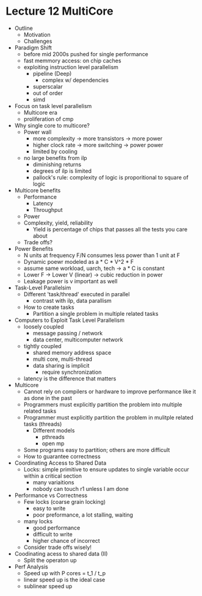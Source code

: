 # Lecture 12 MultiCore

* Outline
    * Motivation
    * Challenges
* Paradigm Shift
    * before mid 2000s pushed for single performance
    * fast memmory access: on chip caches
    * exploiting instruction level parallelism
        * pipeline (Deep)
            * complex w/ dependencies
        * superscalar
        * out of order
        * simd
* Focus on task level parallelism
    * Multicore era
    * proliferation of cmp
* Why single core to multicore?
    * Power wall
        * more complexity -> more transistors -> more power
        * higher clock rate -> more switching -> power power
        * limited by cooling
    * no large benefits from ilp
        * diminishing returns
        * degrees of ilp is limited
        * pallock's rule: complexity of logic is proporitional to square of logic
* Multicore benefits
    * Performance
        * Latency
        * Throughput
    * Power
    * Complexity, yield, reliability
        * Yield is percentage of chips that passes all the tests you care about
    * Trade offs?
* Power Benefits
    * N units at frequency F/N consumes less power than 1 unit at F
    * Dynamic poewr modeled as a * C * V^2 * F
    * assume same workload, uarch, tech -> a * C is constant
    * Lower F -> Lower V (linear) -> cubic reduction in power
    * Leakage power is v important as well
* Task-Level Parallelsim
    * Different 'task/thread' executed in parallel
        * contrast with ilp, data parallism
    * How to create tasks
        * Partition a single problem in multiple related tasks
* Computers to Exploit Task Level Parallelism
    * loosely coupled
        * message passing / network
        * data center, multicomputer network
    * tightly coupled
        * shared memory address space
        * multi core, multi-thread
        * data sharing is implicit
            *  require synchronization
    * latency is the difference that matters
* Multicore
    * Cannot rely on compilers or hardware to improve performance like it as done in the past
    * Programmers must explicitly partition the problem into multiple related tasks
    * Programmer must explicitly partition the problem in mulitple related tasks (threads)
        * Different models
            * pthreads
            * open mp
    * Some programs easy to partition; others are more difficult
    * How to guarantee correctness
* Coordinating Access to Shared Data
    * Locks: simple primitive to ensure updates to single variable occur within a critical section
        * many variaitions
        * nobody can touch r1 unless I am done
* Performance vs Correctness
    * Few locks (coarse grain locking)
        * easy to write
        * poor preformance, a lot stalling, waiting
    * many locks
        * good performance
        * difficult to write
        * higher chance of incorrect
    * Consider trade offs wisely!
* Coodinating acess to shared data (II)
    * Split the operaton up
* Perf Analysis
    * Speed up with P cores = t_1 / t_p
    * linear speed up is the ideal case
    * sublinear speed up 
